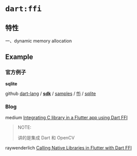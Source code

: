 # `dart:ffi`



## 特性

一、dynamic memory allocation



## Example



### 官方例子

**sqlite**

github [dart-lang](https://github.com/dart-lang) / **[sdk](https://github.com/dart-lang/sdk)** / [samples](https://github.com/dart-lang/sdk/tree/master/samples) / [ffi](https://github.com/dart-lang/sdk/tree/master/samples/ffi) / [sqlite](https://github.com/dart-lang/sdk/tree/master/samples/ffi/sqlite) 

### Blog

medium [Integrating C library in a Flutter app using Dart FFI](https://medium.com/flutter-community/integrating-c-library-in-a-flutter-app-using-dart-ffi-38a15e16bc14)

> NOTE: 
>
> 讲的是集成 Dart 和 OpenCV

raywenderlich [Calling Native Libraries in Flutter with Dart FFI](https://www.raywenderlich.com/21512310-calling-native-libraries-in-flutter-with-dart-ffi)

